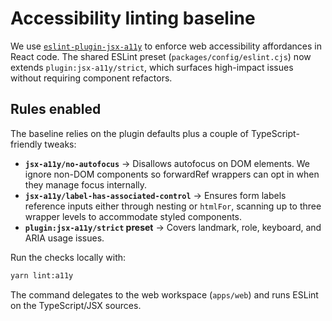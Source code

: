 # Accessibility linting baseline

We use [`eslint-plugin-jsx-a11y`](https://github.com/jsx-eslint/eslint-plugin-jsx-a11y) to enforce web accessibility affordances in React code. The shared ESLint preset (`packages/config/eslint.cjs`) now extends `plugin:jsx-a11y/strict`, which surfaces high-impact issues without requiring component refactors.

## Rules enabled

The baseline relies on the plugin defaults plus a couple of TypeScript-friendly tweaks:

- **`jsx-a11y/no-autofocus`** &rarr; Disallows autofocus on DOM elements. We ignore non-DOM components so forwardRef wrappers can opt in when they manage focus internally.
- **`jsx-a11y/label-has-associated-control`** &rarr; Ensures form labels reference inputs either through nesting or `htmlFor`, scanning up to three wrapper levels to accommodate styled components.
- **`plugin:jsx-a11y/strict` preset** &rarr; Covers landmark, role, keyboard, and ARIA usage issues.

Run the checks locally with:

```bash
yarn lint:a11y
```

The command delegates to the web workspace (`apps/web`) and runs ESLint on the TypeScript/JSX sources.
